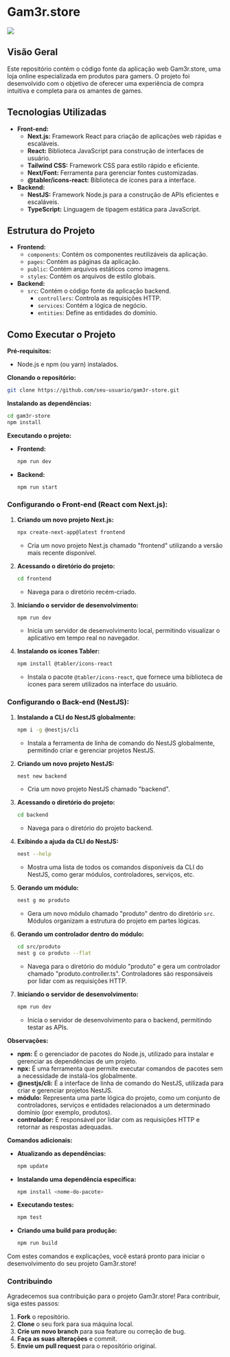 # **Gam3r.store**

<img src=imagensProjeto.png>

## **Visão Geral**

Este repositório contém o código fonte da aplicação web Gam3r.store, uma loja online especializada em produtos para gamers. O projeto foi desenvolvido com o objetivo de oferecer uma experiência de compra intuitiva e completa para os amantes de games.

## **Tecnologias Utilizadas**

* **Front-end:**
    * **Next.js:** Framework React para criação de aplicações web rápidas e escaláveis.
    * **React:** Biblioteca JavaScript para construção de interfaces de usuário.
    * **Tailwind CSS:** Framework CSS para estilo rápido e eficiente.
    * **Next/Font:** Ferramenta para gerenciar fontes customizadas.
    * **@tabler/icons-react:** Biblioteca de ícones para a interface.
* **Backend:**
    * **NestJS:** Framework Node.js para a construção de APIs eficientes e escaláveis.
    * **TypeScript:** Linguagem de tipagem estática para JavaScript.

## **Estrutura do Projeto**

* **Frontend:**
    * `components`: Contém os componentes reutilizáveis da aplicação.
    * `pages`: Contém as páginas da aplicação.
    * `public`: Contém arquivos estáticos como imagens.
    * `styles`: Contém os arquivos de estilo globais.
* **Backend:**
    * `src`: Contém o código fonte da aplicação backend.
        * `controllers`: Controla as requisições HTTP.
        * `services`: Contém a lógica de negócio.
        * `entities`: Define as entidades do domínio.

## **Como Executar o Projeto**

**Pré-requisitos:**
* Node.js e npm (ou yarn) instalados.

**Clonando o repositório:**
```bash
git clone https://github.com/seu-usuario/gam3r-store.git
```

**Instalando as dependências:**
```bash
cd gam3r-store
npm install
```

**Executando o projeto:**
* **Frontend:**
    ```bash
    npm run dev
    ```
* **Backend:**
    ```bash
    npm run start
    ```

### **Configurando o Front-end (React com Next.js):**

1. **Criando um novo projeto Next.js:**
   ```bash
   npx create-next-app@latest frontend
   ```
   * Cria um novo projeto Next.js chamado "frontend" utilizando a versão mais recente disponível.

2. **Acessando o diretório do projeto:**
   ```bash
   cd frontend
   ```
   * Navega para o diretório recém-criado.

3. **Iniciando o servidor de desenvolvimento:**
   ```bash
   npm run dev
   ```
   * Inicia um servidor de desenvolvimento local, permitindo visualizar o aplicativo em tempo real no navegador.

4. **Instalando os ícones Tabler:**
   ```bash
   npm install @tabler/icons-react
   ```
   * Instala o pacote `@tabler/icons-react`, que fornece uma biblioteca de ícones para serem utilizados na interface do usuário.

### **Configurando o Back-end (NestJS):**

1. **Instalando a CLI do NestJS globalmente:**
   ```bash
   npm i -g @nestjs/cli
   ```
   * Instala a ferramenta de linha de comando do NestJS globalmente, permitindo criar e gerenciar projetos NestJS.

2. **Criando um novo projeto NestJS:**
   ```bash
   nest new backend
   ```
   * Cria um novo projeto NestJS chamado "backend".

3. **Acessando o diretório do projeto:**
   ```bash
   cd backend
   ```
   * Navega para o diretório do projeto backend.

4. **Exibindo a ajuda da CLI do NestJS:**
   ```bash
   nest --help
   ```
   * Mostra uma lista de todos os comandos disponíveis da CLI do NestJS, como gerar módulos, controladores, serviços, etc.

5. **Gerando um módulo:**
   ```bash
   nest g mo produto
   ```
   * Gera um novo módulo chamado "produto" dentro do diretório `src`. Módulos organizam a estrutura do projeto em partes lógicas.

6. **Gerando um controlador dentro do módulo:**
   ```bash
   cd src/produto
   nest g co produto --flat
   ```
   * Navega para o diretório do módulo "produto" e gera um controlador chamado "produto.controller.ts". Controladores são responsáveis por lidar com as requisições HTTP.

7. **Iniciando o servidor de desenvolvimento:**
   ```bash
   npm run dev
   ```
   * Inicia o servidor de desenvolvimento para o backend, permitindo testar as APIs.

**Observações:**

* **npm:** É o gerenciador de pacotes do Node.js, utilizado para instalar e gerenciar as dependências de um projeto.
* **npx:** É uma ferramenta que permite executar comandos de pacotes sem a necessidade de instalá-los globalmente.
* **@nestjs/cli:** É a interface de linha de comando do NestJS, utilizada para criar e gerenciar projetos NestJS.
* **módulo:** Representa uma parte lógica do projeto, como um conjunto de controladores, serviços e entidades relacionados a um determinado domínio (por exemplo, produtos).
* **controlador:** É responsável por lidar com as requisições HTTP e retornar as respostas adequadas.

**Comandos adicionais:**

* **Atualizando as dependências:**
   ```bash
   npm update
   ```
* **Instalando uma dependência específica:**
   ```bash
   npm install <nome-do-pacote>
   ```
* **Executando testes:**
   ```bash
   npm test
   ```
* **Criando uma build para produção:**
   ```bash
   npm run build
   ```

Com estes comandos e explicações, você estará pronto para iniciar o desenvolvimento do seu projeto Gam3r.store!

### **Contribuindo**

Agradecemos sua contribuição para o projeto Gam3r.store! Para contribuir, siga estes passos:

1. **Fork** o repositório.
2. **Clone** o seu fork para sua máquina local.
3. **Crie um novo branch** para sua feature ou correção de bug.
4. **Faça as suas alterações** e commit.
5. **Envie um pull request** para o repositório original.
